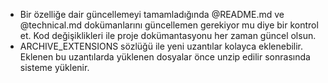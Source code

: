 - Bir özelliğe dair güncellemeyi tamamladığında @README.md  ve @technical.md  dokümanlarını güncellemen gerekiyor mu diye bir kontrol et. Kod değişiklikleri ile proje dokümantasyonu her zaman güncel olsun.
- ARCHIVE_EXTENSIONS sözlüğü ile yeni uzantılar kolayca eklenebilir. Eklenen bu uzantılarda yüklenen dosyalar önce unzip edilir sonrasında sisteme yüklenir.